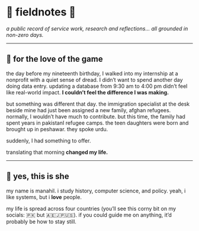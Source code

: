 # 🌸 fieldnotes 🌸
*a public record of service work, research and reflections... all grounded in non-zero days.*

---

## 🌟 for the love of the game

the day before my nineteenth birthday, I walked into my internship at a nonprofit with a quiet sense of dread. I didn’t want to spend another day doing data entry. updating a database from 9:30 am to 4:00 pm didn’t feel like real-world impact. **I couldn’t feel the difference I was making.**

but something was different that day. the immigration specialist at the desk beside mine had just been assigned a new family, afghan refugees. normally, I wouldn’t have much to contribute. but this time, the family had spent years in pakistanI refugee camps. the teen daughters were born and brought up in peshawar. they spoke urdu.

suddenly, I had something to offer. 

translating that morning **changed my life.**

---

## 🌟 yes, this is she

my name is manahil. i study history, computer science, and policy. yeah, i like systems, but i **love** people.

my life is spread across four countries (you’ll see this corny bit on my socials: 🇵🇰 but 🇦🇪🇯🇵🇺🇸). if you could guide me on anything, it’d probably be how to stay still.

